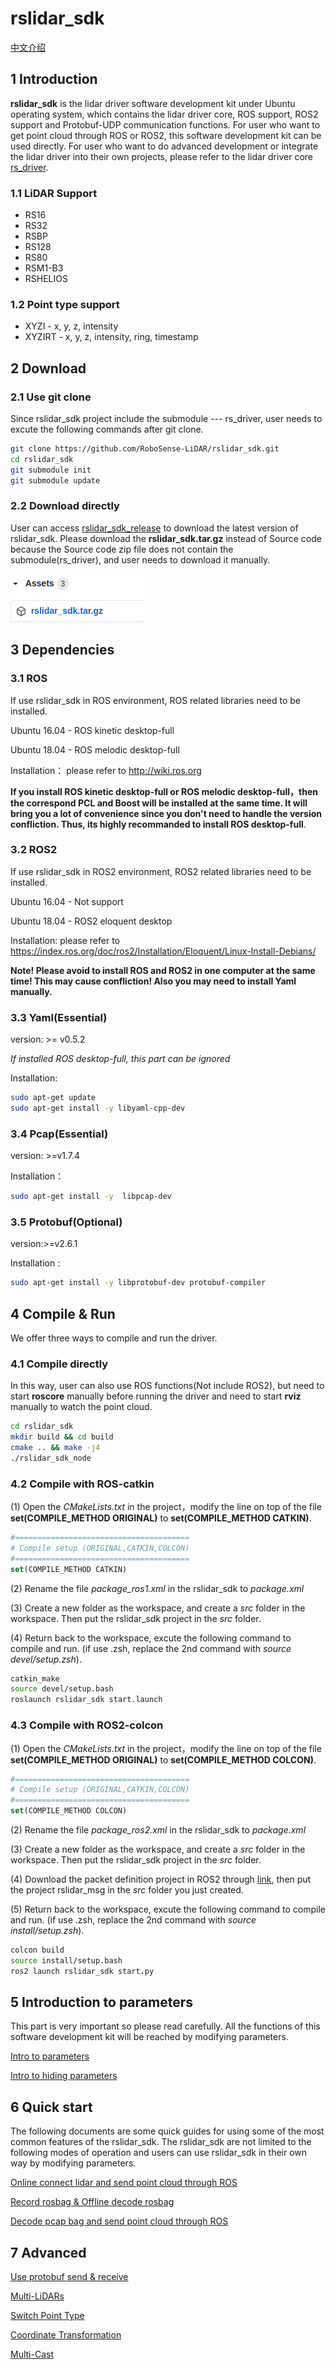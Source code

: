 # **rslidar_sdk**

 [中文介绍](README_CN.md) 

## 1 Introduction

**rslidar_sdk** is the lidar driver software development kit under Ubuntu operating system, which contains the lidar driver core, ROS support, ROS2 support and Protobuf-UDP communication functions. For user who want to get point cloud through ROS or ROS2,  this software development kit can be used directly. For user who want to do advanced development or integrate the lidar driver into their own projects, please refer to the lidar driver core [rs_driver](https://github.com/RoboSense-LiDAR/rs_driver).

### **1.1 LiDAR Support**

- RS16
- RS32
- RSBP
- RS128
- RS80
- RSM1-B3
- RSHELIOS

### 1.2 Point type support

- XYZI - x, y, z, intensity
- XYZIRT - x, y, z, intensity, ring, timestamp

## 2 Download

### 2.1 Use git clone

Since rslidar_sdk project include the submodule --- rs_driver, user needs to excute the following commands after git clone.

```sh
git clone https://github.com/RoboSense-LiDAR/rslidar_sdk.git
cd rslidar_sdk
git submodule init
git submodule update
```

### 2.2 Download directly

User can access  [rslidar_sdk_release](https://github.com/RoboSense-LiDAR/rslidar_sdk/releases) to download the latest version of rslidar_sdk. Please download the **rslidar_sdk.tar.gz** instead of Source code because the Source code zip file does not contain the submodule(rs_driver), and user needs to download it manually.

![](doc/img/download_page.png)

## 3 Dependencies

### 3.1 ROS

If use rslidar_sdk in ROS environment, ROS related libraries need to be installed. 

Ubuntu 16.04 - ROS kinetic desktop-full

Ubuntu 18.04 - ROS melodic desktop-full

Installation： please refer to  http://wiki.ros.org

**If you install ROS kinetic desktop-full or ROS melodic desktop-full，then the correspond PCL and Boost  will be installed at the same time. It will bring you a lot of convenience since you don't need to handle the version confliction. Thus, its highly recommanded to install ROS  desktop-full**.

### 3.2 ROS2

If use rslidar_sdk in ROS2 environment, ROS2 related libraries need to be installed. 

Ubuntu 16.04 - Not support 

Ubuntu 18.04 - ROS2 eloquent desktop

Installation: please refer to https://index.ros.org/doc/ros2/Installation/Eloquent/Linux-Install-Debians/

**Note! Please avoid to install ROS and ROS2 in one computer at the same time! This may cause confliction! Also you may need to install Yaml  manually.**

### 3.3 Yaml(Essential) 

version: >= v0.5.2

*If installed ROS desktop-full, this part can be ignored*

Installation:

```sh
sudo apt-get update
sudo apt-get install -y libyaml-cpp-dev
```

### 3.4 Pcap(Essential) 

version: >=v1.7.4

Installation：

```sh
sudo apt-get install -y  libpcap-dev
```

### 3.5 Protobuf(Optional)

version:>=v2.6.1

Installation :

```sh
sudo apt-get install -y libprotobuf-dev protobuf-compiler
```



## 4 Compile & Run

We offer three ways to compile and run the driver.

### 4.1 Compile directly

 In this way, user can also use ROS functions(Not include ROS2), but need to start **roscore** manually before running the driver and need to start **rviz** manually to watch the point cloud.

```sh
cd rslidar_sdk
mkdir build && cd build
cmake .. && make -j4
./rslidar_sdk_node
```

### 4.2 Compile with ROS-catkin

(1) Open the *CMakeLists.txt* in the project，modify the line  on top of the file **set(COMPILE_METHOD ORIGINAL)** to **set(COMPILE_METHOD CATKIN)**.

```cmake
#=======================================
# Compile setup (ORIGINAL,CATKIN,COLCON)
#=======================================
set(COMPILE_METHOD CATKIN)
```

(2) Rename the file *package_ros1.xml*  in the rslidar_sdk to *package.xml*

(3) Create a new folder as the workspace, and create a *src* folder in the workspace. Then put the rslidar_sdk project in the *src* folder.

(4) Return back to the workspace, excute the following command to compile and run. (if use .zsh, replace the 2nd command with *source devel/setup.zsh*).

```sh
catkin_make
source devel/setup.bash
roslaunch rslidar_sdk start.launch
```

### 4.3 Compile with ROS2-colcon

(1) Open the *CMakeLists.txt* in the project，modify the line  on top of the file **set(COMPILE_METHOD ORIGINAL)** to **set(COMPILE_METHOD COLCON)**.

```cmake
#=======================================
# Compile setup (ORIGINAL,CATKIN,COLCON)
#=======================================
set(COMPILE_METHOD COLCON)
```

(2) Rename the file *package_ros2.xml*  in the rslidar_sdk to *package.xml*

(3) Create a new folder as the workspace, and create a *src* folder in the workspace. Then put the rslidar_sdk project in the *src* folder.

(4) Download the packet definition project in ROS2 through [link](https://github.com/RoboSense-LiDAR/rslidar_msg), then put the project rslidar_msg in the *src* folder you just created.

(5) Return back to the workspace, excute the following command to compile and run. (if use .zsh, replace the 2nd command with *source install/setup.zsh*).

```sh
colcon build
source install/setup.bash
ros2 launch rslidar_sdk start.py
```



## 5 Introduction to parameters

This part is very important so please read carefully. All the functions of this software development kit will be reached by modifying parameters.

[Intro to parameters](doc/intro/parameter_intro.md)

[Intro to hiding parameters](doc/intro/hiding_parameters_intro.md)



## 6 Quick start

The following documents are some quick guides for using some of the most common features of the rslidar_sdk.  The rslidar_sdk are not limited to the following modes of operation and users can use rslidar_sdk in their own way by modifying parameters.

[Online connect lidar and send point cloud through ROS](doc/howto/how_to_online_send_point_cloud_ros.md)

[Record rosbag & Offline decode rosbag](doc/howto/how_to_record_and_offline_decode_rosbag.md)

[Decode pcap bag and send point cloud through ROS](doc/howto/how_to_offline_decode_pcap.md)



## 7 Advanced

[Use protobuf send & receive](doc/howto/how_to_use_protobuf_function.md)

[Multi-LiDARs](doc/howto/how_to_use_multi_lidars.md)

[Switch Point Type](doc/howto/how_to_switch_point_type.md) 

[Coordinate Transformation](doc/howto/how_to_use_coordinate_transformation.md) 

[Multi-Cast](doc/howto/how_to_use_multi_cast_function.md) 